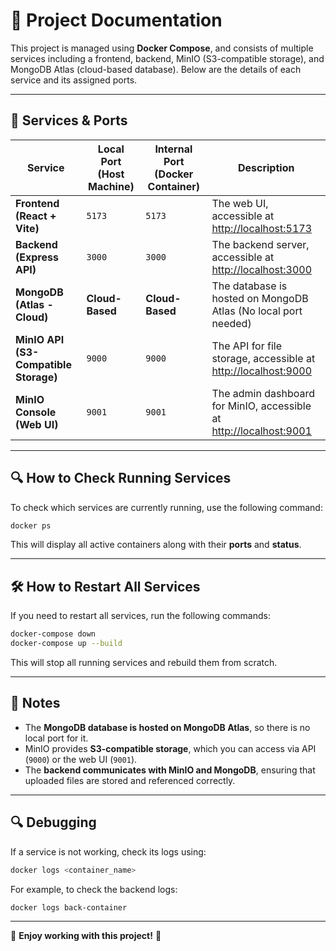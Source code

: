 # 📌 Project Documentation

This project is managed using **Docker Compose**, and consists of multiple services including a frontend, backend, MinIO (S3-compatible storage), and MongoDB Atlas (cloud-based database). Below are the details of each service and its assigned ports.

---

## 🚀 Services & Ports
| **Service** | **Local Port (Host Machine)** | **Internal Port (Docker Container)** | **Description** |
|------------|-----------------------------|--------------------------------------|----------------|
| **Frontend (React + Vite)** | `5173` | `5173` | The web UI, accessible at [http://localhost:5173](http://localhost:5173) |
| **Backend (Express API)** | `3000` | `3000` | The backend server, accessible at [http://localhost:3000](http://localhost:3000) |
| **MongoDB (Atlas - Cloud)** | **Cloud-Based** | **Cloud-Based** | The database is hosted on MongoDB Atlas (No local port needed) |
| **MinIO API (S3-Compatible Storage)** | `9000` | `9000` | The API for file storage, accessible at [http://localhost:9000](http://localhost:9000) |
| **MinIO Console (Web UI)** | `9001` | `9001` | The admin dashboard for MinIO, accessible at [http://localhost:9001](http://localhost:9001) |

---

## 🔍 How to Check Running Services
To check which services are currently running, use the following command:
```bash
docker ps
```
This will display all active containers along with their **ports** and **status**.

---

## 🛠️ How to Restart All Services
If you need to restart all services, run the following commands:
```bash
docker-compose down
docker-compose up --build
```
This will stop all running services and rebuild them from scratch.

---

## 📌 Notes
- The **MongoDB database is hosted on MongoDB Atlas**, so there is no local port for it.
- MinIO provides **S3-compatible storage**, which you can access via API (`9000`) or the web UI (`9001`).
- The **backend communicates with MinIO and MongoDB**, ensuring that uploaded files are stored and referenced correctly.

---

## 🔍 Debugging
If a service is not working, check its logs using:
```bash
docker logs <container_name>
```
For example, to check the backend logs:
```bash
docker logs back-container
```

---

🚀 **Enjoy working with this project!** 🚀